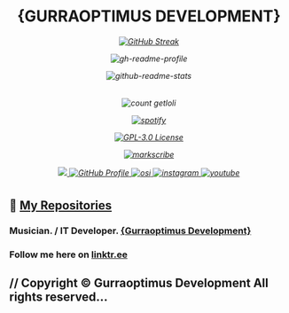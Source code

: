 
<h1 align="center">{GURRAOPTIMUS DEVELOPMENT}</h1>



<h6 align="center">
<a href="https://git.io/streak-stats">
<img src="https://streak-stats.demolab.com?user=gurraoptimus&theme=violet-punch&mode=weekly&card_width=493&card_height=194" alt="GitHub Streak" />
</a>

<link rel="shortcut icon" href="https://gurraoptimus.se/icon/favicon.ico" type="image/x-icon" />
<link rel="stylesheet" type="text/css" href="https://gurraoptimus.se/css/stylesheet.css">

<p align="center"> 
  <img src="https://gh-readme-profile.vercel.app/api?username=gurraoptimus&count&border_width=0&border_radius=15.2&hide_border=true&theme=merko" alt="gh-readme-profile" />
</p>

<p align="center"> 
  <img src="https://github-readme-stats.vercel.app/api/top-langs/?username=gurraoptimus&layout=compact&theme=merko" alt="github-readme-stats" />
</p>

<h6 align="center">
  <img src="https://count.getloli.com/@gurraoptimus?name=gurraoptimus&theme=booru-rule34&padding=5&offset=0&align=center&scale=1&pixelated=1&darkmode=auto" alt="count getloli" />

<p align="center"> 
  <a href="https://spotify-github-profile.kittinanx.com/api/view?uid=gurra_optimus&redirect=false">
    <img title="spotify-github-profile" alt="spotify" src="https://spotify-github-profile.kittinanx.com/api/view.svg?uid=raniboyna&cover_image=true&theme=default&show_offline=true&background_color=00000&interchange=true&bar_color=9e10ea&bar_color_cover=True"/>
  </a>
</p>


[![GPL-3.0 License][license-shield]][license-url]

[![markscribe](https://github.com/gurraoptimus/gurraoptimus/actions/workflows/markscribe.yml/badge.svg)](https://github.com/gurraoptimus/gurraoptimus/actions/workflows/markscribe.yml)

<a href="https://www.twitch.tv/anoshyguyyt" target="_blank" rel="noreferrer">
  <img src="https://img.shields.io/twitch/status/anoshyguyyt?logo=twitchsx&style=for-the-badge&color=0891b2&labelColor=1c1917&label=TWITCH+STATUS" />
</a>

<a href="https://github.com/gurraoptimus" target="_blank">
  <img src="https://img.shields.io/badge/GitHub-%23181717.svg?&style=for-the-badge&logo=github&logoColor=white" alt="GitHub Profile" style="margin-bottom: 5px;" />
</a>

<a href="https://x.com/gurraoptimus" target="_blank">
  <img src="https://img.shields.io/badge/X-%3000000.svg?&style=for-the-badge&logo=x&logoColor=white" alt="osi" style="margin-bottom: 5px;" />
</a>

<a href="https://instagram.com/DinoRainbowGirlMusic">
  <img src="https://img.shields.io/badge/instagram-%23000000.svg?&style=for-the-badge&logo=instagram&logoColor=white" alt="instagram" style="margin-bottom: 5px;" />
</a>

<a href="https://www.youtube.com/@anoshyguy">
  <img src="https://img.shields.io/badge/youtube-%23EE4831.svg?&style=for-the-badge&logo=youtube&logoColor=white" alt="youtube" style="margin-bottom: 5px;" />
</a>
</h6>

## 📂 [My Repositories](https://github.com/gurraoptimus?tab=repositories)

### Musician. / IT Developer. [{Gurraoptimus Development}](https://gurraoptimus.se/)
### Follow me here on [linktr.ee](https://linktr.ee/gurraoptimus)
## // Copyright &copy; Gurraoptimus Development All rights reserved&mldr;

[license-shield]: https://img.shields.io/github/license/gurraoptimus/gurraoptimus.svg?-style=flat-square
[license-url]: https://github.com/gurraoptimus/gurraoptimus/blob/main/LICENSE
